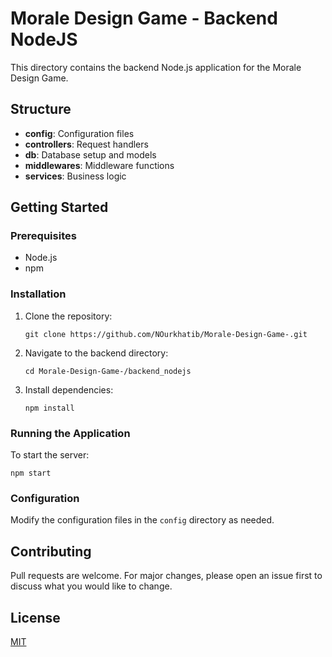 <!DOCTYPE html>
<html lang="en">
<head>
  <meta charset="UTF-8">
  <meta name="viewport" content="width=device-width, initial-scale=1.0">
  <title>Morale Design Game - Backend NodeJS</title>
</head>
<body>
  <h1>Morale Design Game - Backend NodeJS</h1>
  <p>This directory contains the backend Node.js application for the Morale Design Game.</p>

  <h2>Structure</h2>
  <ul>
    <li><strong>config</strong>: Configuration files</li>
    <li><strong>controllers</strong>: Request handlers</li>
    <li><strong>db</strong>: Database setup and models</li>
    <li><strong>middlewares</strong>: Middleware functions</li>
    <li><strong>services</strong>: Business logic</li>
  </ul>

  <h2>Getting Started</h2>

  <h3>Prerequisites</h3>
  <ul>
    <li>Node.js</li>
    <li>npm</li>
  </ul>

  <h3>Installation</h3>
  <ol>
    <li>Clone the repository:
      <pre><code>git clone https://github.com/NOurkhatib/Morale-Design-Game-.git</code></pre>
    </li>
    <li>Navigate to the backend directory:
      <pre><code>cd Morale-Design-Game-/backend_nodejs</code></pre>
    </li>
    <li>Install dependencies:
      <pre><code>npm install</code></pre>
    </li>
  </ol>

  <h3>Running the Application</h3>
  <p>To start the server:</p>
  <pre><code>npm start</code></pre>

  <h3>Configuration</h3>
  <p>Modify the configuration files in the <code>config</code> directory as needed.</p>

  <h2>Contributing</h2>
  <p>Pull requests are welcome. For major changes, please open an issue first to discuss what you would like to change.</p>

  <h2>License</h2>
  <p><a href="LICENSE">MIT</a></p>
</body>
</html>
